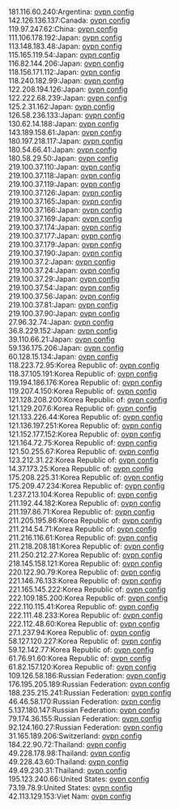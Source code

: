 181.116.60.240:Argentina: [ovpn config](vpn/181_116_60_240.ovpn)  
142.126.136.137:Canada: [ovpn config](vpn/142_126_136_137.ovpn)  
119.97.247.62:China: [ovpn config](vpn/119_97_247_62.ovpn)  
111.106.178.192:Japan: [ovpn config](vpn/111_106_178_192.ovpn)  
113.148.183.48:Japan: [ovpn config](vpn/113_148_183_48.ovpn)  
115.165.119.54:Japan: [ovpn config](vpn/115_165_119_54.ovpn)  
116.82.144.206:Japan: [ovpn config](vpn/116_82_144_206.ovpn)  
118.156.171.112:Japan: [ovpn config](vpn/118_156_171_112.ovpn)  
118.240.182.99:Japan: [ovpn config](vpn/118_240_182_99.ovpn)  
122.208.194.126:Japan: [ovpn config](vpn/122_208_194_126.ovpn)  
122.222.68.239:Japan: [ovpn config](vpn/122_222_68_239.ovpn)  
125.2.31.162:Japan: [ovpn config](vpn/125_2_31_162.ovpn)  
126.58.236.133:Japan: [ovpn config](vpn/126_58_236_133.ovpn)  
130.62.14.188:Japan: [ovpn config](vpn/130_62_14_188.ovpn)  
143.189.158.61:Japan: [ovpn config](vpn/143_189_158_61.ovpn)  
180.197.218.117:Japan: [ovpn config](vpn/180_197_218_117.ovpn)  
180.54.66.41:Japan: [ovpn config](vpn/180_54_66_41.ovpn)  
180.58.29.50:Japan: [ovpn config](vpn/180_58_29_50.ovpn)  
219.100.37.110:Japan: [ovpn config](vpn/219_100_37_110.ovpn)  
219.100.37.118:Japan: [ovpn config](vpn/219_100_37_118.ovpn)  
219.100.37.119:Japan: [ovpn config](vpn/219_100_37_119.ovpn)  
219.100.37.126:Japan: [ovpn config](vpn/219_100_37_126.ovpn)  
219.100.37.165:Japan: [ovpn config](vpn/219_100_37_165.ovpn)  
219.100.37.166:Japan: [ovpn config](vpn/219_100_37_166.ovpn)  
219.100.37.169:Japan: [ovpn config](vpn/219_100_37_169.ovpn)  
219.100.37.174:Japan: [ovpn config](vpn/219_100_37_174.ovpn)  
219.100.37.177:Japan: [ovpn config](vpn/219_100_37_177.ovpn)  
219.100.37.179:Japan: [ovpn config](vpn/219_100_37_179.ovpn)  
219.100.37.190:Japan: [ovpn config](vpn/219_100_37_190.ovpn)  
219.100.37.2:Japan: [ovpn config](vpn/219_100_37_2.ovpn)  
219.100.37.24:Japan: [ovpn config](vpn/219_100_37_24.ovpn)  
219.100.37.29:Japan: [ovpn config](vpn/219_100_37_29.ovpn)  
219.100.37.54:Japan: [ovpn config](vpn/219_100_37_54.ovpn)  
219.100.37.56:Japan: [ovpn config](vpn/219_100_37_56.ovpn)  
219.100.37.81:Japan: [ovpn config](vpn/219_100_37_81.ovpn)  
219.100.37.90:Japan: [ovpn config](vpn/219_100_37_90.ovpn)  
27.96.32.74:Japan: [ovpn config](vpn/27_96_32_74.ovpn)  
36.8.229.152:Japan: [ovpn config](vpn/36_8_229_152.ovpn)  
39.110.66.21:Japan: [ovpn config](vpn/39_110_66_21.ovpn)  
59.136.175.206:Japan: [ovpn config](vpn/59_136_175_206.ovpn)  
60.128.15.134:Japan: [ovpn config](vpn/60_128_15_134.ovpn)  
118.223.72.95:Korea Republic of: [ovpn config](vpn/118_223_72_95.ovpn)  
118.37.105.191:Korea Republic of: [ovpn config](vpn/118_37_105_191.ovpn)  
119.194.186.176:Korea Republic of: [ovpn config](vpn/119_194_186_176.ovpn)  
119.207.4.150:Korea Republic of: [ovpn config](vpn/119_207_4_150.ovpn)  
121.128.208.200:Korea Republic of: [ovpn config](vpn/121_128_208_200.ovpn)  
121.129.207.6:Korea Republic of: [ovpn config](vpn/121_129_207_6.ovpn)  
121.133.226.44:Korea Republic of: [ovpn config](vpn/121_133_226_44.ovpn)  
121.136.197.251:Korea Republic of: [ovpn config](vpn/121_136_197_251.ovpn)  
121.152.177.152:Korea Republic of: [ovpn config](vpn/121_152_177_152.ovpn)  
121.164.72.75:Korea Republic of: [ovpn config](vpn/121_164_72_75.ovpn)  
121.50.255.67:Korea Republic of: [ovpn config](vpn/121_50_255_67.ovpn)  
123.212.31.22:Korea Republic of: [ovpn config](vpn/123_212_31_22.ovpn)  
14.37.173.25:Korea Republic of: [ovpn config](vpn/14_37_173_25.ovpn)  
175.208.225.31:Korea Republic of: [ovpn config](vpn/175_208_225_31.ovpn)  
175.209.47.234:Korea Republic of: [ovpn config](vpn/175_209_47_234.ovpn)  
1.237.213.104:Korea Republic of: [ovpn config](vpn/1_237_213_104.ovpn)  
211.192.44.182:Korea Republic of: [ovpn config](vpn/211_192_44_182.ovpn)  
211.197.86.71:Korea Republic of: [ovpn config](vpn/211_197_86_71.ovpn)  
211.205.195.86:Korea Republic of: [ovpn config](vpn/211_205_195_86.ovpn)  
211.214.54.71:Korea Republic of: [ovpn config](vpn/211_214_54_71.ovpn)  
211.216.116.61:Korea Republic of: [ovpn config](vpn/211_216_116_61.ovpn)  
211.218.208.181:Korea Republic of: [ovpn config](vpn/211_218_208_181.ovpn)  
211.250.212.27:Korea Republic of: [ovpn config](vpn/211_250_212_27.ovpn)  
218.145.158.121:Korea Republic of: [ovpn config](vpn/218_145_158_121.ovpn)  
220.122.90.79:Korea Republic of: [ovpn config](vpn/220_122_90_79.ovpn)  
221.146.76.133:Korea Republic of: [ovpn config](vpn/221_146_76_133.ovpn)  
221.165.145.222:Korea Republic of: [ovpn config](vpn/221_165_145_222.ovpn)  
222.109.185.200:Korea Republic of: [ovpn config](vpn/222_109_185_200.ovpn)  
222.110.115.41:Korea Republic of: [ovpn config](vpn/222_110_115_41.ovpn)  
222.111.48.233:Korea Republic of: [ovpn config](vpn/222_111_48_233.ovpn)  
222.112.48.60:Korea Republic of: [ovpn config](vpn/222_112_48_60.ovpn)  
27.1.237.94:Korea Republic of: [ovpn config](vpn/27_1_237_94.ovpn)  
58.127.120.227:Korea Republic of: [ovpn config](vpn/58_127_120_227.ovpn)  
59.12.142.77:Korea Republic of: [ovpn config](vpn/59_12_142_77.ovpn)  
61.76.91.60:Korea Republic of: [ovpn config](vpn/61_76_91_60.ovpn)  
61.82.157.120:Korea Republic of: [ovpn config](vpn/61_82_157_120.ovpn)  
109.126.58.186:Russian Federation: [ovpn config](vpn/109_126_58_186.ovpn)  
176.195.205.189:Russian Federation: [ovpn config](vpn/176_195_205_189.ovpn)  
188.235.215.241:Russian Federation: [ovpn config](vpn/188_235_215_241.ovpn)  
46.46.58.170:Russian Federation: [ovpn config](vpn/46_46_58_170.ovpn)  
5.137.180.147:Russian Federation: [ovpn config](vpn/5_137_180_147.ovpn)  
79.174.36.155:Russian Federation: [ovpn config](vpn/79_174_36_155.ovpn)  
92.124.160.27:Russian Federation: [ovpn config](vpn/92_124_160_27.ovpn)  
31.165.189.206:Switzerland: [ovpn config](vpn/31_165_189_206.ovpn)  
184.22.90.72:Thailand: [ovpn config](vpn/184_22_90_72.ovpn)  
49.228.178.98:Thailand: [ovpn config](vpn/49_228_178_98.ovpn)  
49.228.43.60:Thailand: [ovpn config](vpn/49_228_43_60.ovpn)  
49.49.230.31:Thailand: [ovpn config](vpn/49_49_230_31.ovpn)  
195.123.240.66:United States: [ovpn config](vpn/195_123_240_66.ovpn)  
73.19.78.9:United States: [ovpn config](vpn/73_19_78_9.ovpn)  
42.113.129.153:Viet Nam: [ovpn config](vpn/42_113_129_153.ovpn)  
